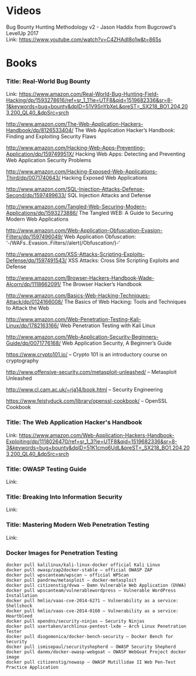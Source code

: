 # Videos
Bug Bounty Hunting Methodology v2 - Jason Haddix from Bugcrowd's LevelUp 2017 <br />
Link: https://www.youtube.com/watch?v=C4ZHAdI8o1w&t=865s


# Books
### Title: Real-World Bug Bounty <br />
Link: https://www.amazon.com/Real-World-Bug-Hunting-Field-Hacking/dp/1593278616/ref=sr_1_1?ie=UTF8&qid=1519682336&sr=8-1&keywords=bug+bounty&dpID=51V9SnYbXeL&preST=_SX218_BO1,204,203,200_QL40_&dpSrc=srch


http://www.amazon.com/The-Web-Application-Hackers-Handbook/dp/8126533404/ The Web Application Hacker’s Handbook: Finding and Exploiting Security Flaws

http://www.amazon.com/Hacking-Web-Apps-Preventing-Application/dp/159749951X/ Hacking Web Apps: Detecting and Preventing Web Application Security Problems

http://www.amazon.com/Hacking-Exposed-Web-Applications-Third/dp/0071740643/ Hacking Exposed Web Applications

http://www.amazon.com/SQL-Injection-Attacks-Defense-Second/dp/1597499633/ SQL Injection Attacks and Defense

http://www.amazon.com/Tangled-Web-Securing-Modern-Applications/dp/1593273886/ The Tangled WEB: A Guide to Securing Modern Web Applications

http://www.amazon.com/Web-Application-Obfuscation-Evasion-Filters/dp/1597496049/ Web Application Obfuscation: ‘-/WAFs..Evasion..Filters//alert(/Obfuscation/)-‘

http://www.amazon.com/XSS-Attacks-Scripting-Exploits-Defense/dp/1597491543/ XSS Attacks: Cross Site Scripting Exploits and Defense

http://www.amazon.com/Browser-Hackers-Handbook-Wade-Alcorn/dp/1118662091/ The Browser Hacker’s Handbook

http://www.amazon.com/Basics-Web-Hacking-Techniques-Attack/dp/0124166008/ The Basics of Web Hacking: Tools and Techniques to Attack the Web

http://www.amazon.com/Web-Penetration-Testing-Kali-Linux/dp/1782163166/ Web Penetration Testing with Kali Linux

http://www.amazon.com/Web-Application-Security-Beginners-Guide/dp/0071776168/ Web Application Security, A Beginner’s Guide

https://www.crypto101.io/ – Crypto 101 is an introductory course on cryptography

http://www.offensive-security.com/metasploit-unleashed/ – Metasploit Unleashed

http://www.cl.cam.ac.uk/~rja14/book.html – Security Engineering

https://www.feistyduck.com/library/openssl-cookbook/ – OpenSSL Cookbook


### Title: The Web Application Hacker's Handbook <br />
Link: https://www.amazon.com/Web-Application-Hackers-Handbook-Exploiting/dp/1118026470/ref=sr_1_3?ie=UTF8&qid=1519682336&sr=8-3&keywords=bug+bounty&dpID=51K1cmq6UdL&preST=_SX218_BO1,204,203,200_QL40_&dpSrc=srch

### Title: OWASP Testing Guide <br />
Link:

### Title: Breaking Into Information Security
Link:

### Title: Mastering Modern Web Penetration Testing
Link:


### Docker Images for Penetration Testing
    docker pull kalilinux/kali-linux-docker official Kali Linux
    docker pull owasp/zap2docker-stable – official OWASP ZAP
    docker pull wpscanteam/wpscan – official WPScan
    docker pull pandrew/metasploit – docker-metasploit
    docker pull citizenstig/dvwa – Damn Vulnerable Web Application (DVWA)
    docker pull wpscanteam/vulnerablewordpress – Vulnerable WordPress Installation
    docker pull hmlio/vaas-cve-2014-6271 – Vulnerability as a service: Shellshock
    docker pull hmlio/vaas-cve-2014-0160 – Vulnerability as a service: Heartbleed
    docker pull opendns/security-ninjas – Security Ninjas
    docker pull usertaken/archlinux-pentest-lxde – Arch Linux Penetration Tester
    docker pull diogomonica/docker-bench-security – Docker Bench for Security
    docker pull ismisepaul/securityshepherd – OWASP Security Shepherd
    docker pull danmx/docker-owasp-webgoat – OWASP WebGoat Project docker image
    docker pull citizenstig/nowasp – OWASP Mutillidae II Web Pen-Test Practice Application
